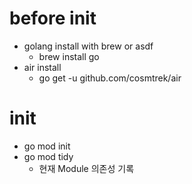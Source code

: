 # before init

- golang install with brew or asdf
  - brew install go
- air install
  - go get -u github.com/cosmtrek/air

# init

- go mod init <service-name>
- go mod tidy
  - 현재 Module 의존성 기록
